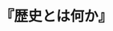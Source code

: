 ---
title: "『歴史とは何か』"
description: "歴史とは現在と過去との対話である。現在に生きる私たちは、過去を主体的にとらえることなしに未来への展望をたてることはできない。複雑な諸要素がからみ合って動いていく現代では、過去を見る新しい眼が切実に求められている。歴史的事実とは、法則とは、個人の役割は、など、歴史における主要な問題について明快に論じる。"
date: 
shorttitle: ""
authors: ['エドワード・H・カー(著)', '清水 幾太郎(訳)']
publishDate: "1962-3-20"
ENTRYTYPE: "基礎演習テキスト100"
series:
- 早稲田大学必修基礎演習テキスト100(2020年度)
- 岩波新書
tags: 
- 
category: 
- 
# publisher: "Self-Published"
image: 
pinned : true
draft: false
hideToc: false
enableToc: true
enableTocContent: false
copyright: "All rights reserved"
---